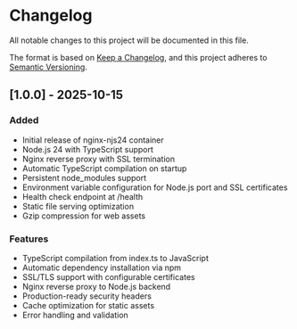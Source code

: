 # Changelog

All notable changes to this project will be documented in this file.

The format is based on [Keep a Changelog](https://keepachangelog.com/en/1.0.0/),
and this project adheres to [Semantic Versioning](https://semver.org/spec/v2.0.0.html).

## [1.0.0] - 2025-10-15

### Added
- Initial release of nginx-njs24 container
- Node.js 24 with TypeScript support
- Nginx reverse proxy with SSL termination
- Automatic TypeScript compilation on startup
- Persistent node_modules support
- Environment variable configuration for Node.js port and SSL certificates
- Health check endpoint at /health
- Static file serving optimization
- Gzip compression for web assets

### Features
- TypeScript compilation from index.ts to JavaScript
- Automatic dependency installation via npm
- SSL/TLS support with configurable certificates
- Nginx reverse proxy to Node.js backend
- Production-ready security headers
- Cache optimization for static assets
- Error handling and validation

